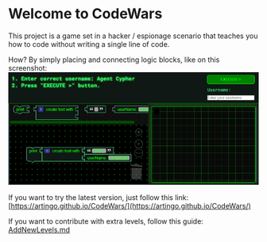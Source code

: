 # Welcome to CodeWars
This project is a game set in a hacker / espionage scenario that teaches you how to code 
without writing a single line of code.  

How? By simply placing and connecting logic blocks, like on this screenshot:<br>
![Screenshot](./img/CodeWars_Screenshot.png)  

If you want to try the latest version, just follow this link:  
[https://artingo.github.io/CodeWars/](https://artingo.github.io/CodeWars/)  

If you want to contribute with extra levels, follow this guide:
[AddNewLevels.md](./AddNewLevels.md)
